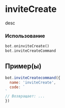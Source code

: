 # inviteCreate
desc
### Использование
```php
bot.oninviteCreate()
bot.inviteCreateCommand
```
## Пример(ы)

```javascript
bot.inviteCreatecommand({
  name: 'inviteCreate',
  code: `
`
// Возвращает: ...
})
```